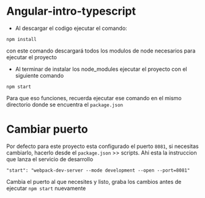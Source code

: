 # Angular-intro-typescript

* Al descargar el codigo ejecutar el comando:
 ```
 npm install
 ```
 con este comando descargará todos los modulos de node necesarios para ejecutar el proyecto
 
 * Al terminar de instalar los node_modules ejecutar el proyecto con el siguiente comando
 ```
 npm start
 ```
 Para que eso funciones, recuerda ejecutar ese comando en el mismo directorio donde se encuentra el ```package.json``` 
 
 # Cambiar puerto
 
 Por defecto para este proyecto esta configurado el puerto ```8081```, si necesitas cambiarlo, hacerlo desde el ```package.json``` >> scripts. Ahi esta la instruccion que lanza el servicio de desarrollo
 ```
 "start": "webpack-dev-server --mode development --open --port=8081"
 ```
 Cambia el puerto al que necesites y listo, graba los cambios antes de ejecutar ```npm start``` nuevamente
 
